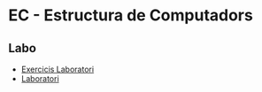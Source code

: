 # EC - Estructura de Computadors

## Labo

- [Exercicis Laboratori](https://github.com/sanchyy/EC-LAB/tree/master/sessions_laboratori)
- [Laboratori](https://github.com/miquelt9/EC-FIB)
